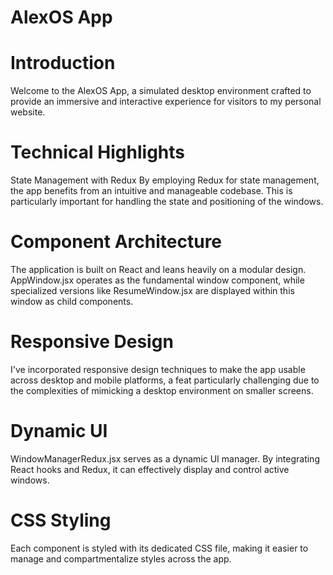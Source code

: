 # AlexOS App
# Introduction
Welcome to the AlexOS App, a simulated desktop environment crafted to provide an immersive and interactive experience for visitors to my personal website.

# Technical Highlights
State Management with Redux
By employing Redux for state management, the app benefits from an intuitive and manageable codebase. This is particularly important for handling the state and positioning of the windows.

# Component Architecture
The application is built on React and leans heavily on a modular design. AppWindow.jsx operates as the fundamental window component, while specialized versions like ResumeWindow.jsx are displayed within this window as child components.

# Responsive Design
I've incorporated responsive design techniques to make the app usable across desktop and mobile platforms, a feat particularly challenging due to the complexities of mimicking a desktop environment on smaller screens.

# Dynamic UI
WindowManagerRedux.jsx serves as a dynamic UI manager. By integrating React hooks and Redux, it can effectively display and control active windows.

# CSS Styling
Each component is styled with its dedicated CSS file, making it easier to manage and compartmentalize styles across the app.
